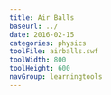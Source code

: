 ```yaml
---
title: Air Balls
baseurl: ../
date: 2016-02-15
categories: physics
toolFile: airballs.swf
toolWidth: 800
toolHeight: 600
navGroup: learningtools
---
```

